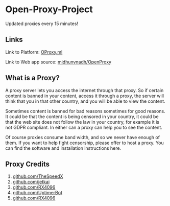 # Open-Proxy-Project

Updated proxies every 15 minutes!

## Links

Link to Platform: [OProxy.ml](https://oproxy.ml)

Link to Web app source: [midhunvnadh/OpenProxy](https://github.com/midhunvnadh/OpenProxy)

## What is a Proxy?
A proxy server lets you access the internet through that proxy. So if certain content is banned in your content, access it through a proxy, the server will think that you in that other country, and you will be able to view the content.

Sometimes content is banned for bad reasons sometimes for good reasons. It could be that the content is being censored in your country, it could be that the web site does not follow the law in your country, for example it is not GDPR compliant. In either can a proxy can help you to see the content.

Of course proxies consume band width, and so we never have enough of them. If you want to help fight censorship, please offer to host a proxy. You can find the software and installation instructions here.

## Proxy Credits

1. [github.com/TheSpeedX](https://github.com/TheSpeedX/PROXY-List)
2. [github.com/jetkai](https://github.com/jetkai/proxy-list)
3. [github.com/RX4096](https://github.com/RX4096/proxy-list)
4. [github.com/UptimerBot](https://github.com/UptimerBot/proxy-list)
5. [github.com/RX4096](https://github.com/RX4096/MuRongPIG/Proxy-Master)
